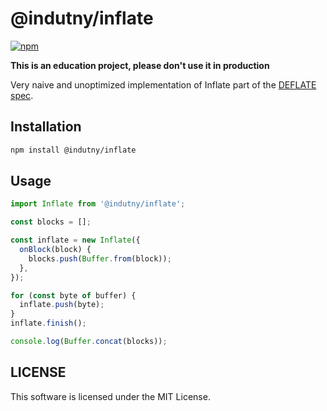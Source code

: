 # @indutny/inflate

[![npm](https://img.shields.io/npm/v/@indutny/inflate)](https://www.npmjs.com/package/@indutny/inflate)

**This is an education project, please don't use it in production**

Very naive and unoptimized implementation of Inflate part of the
[DEFLATE spec](https://datatracker.ietf.org/doc/html/rfc1951).

## Installation

```sh
npm install @indutny/inflate
```

## Usage

```js
import Inflate from '@indutny/inflate';

const blocks = [];

const inflate = new Inflate({
  onBlock(block) {
    blocks.push(Buffer.from(block));
  },
});

for (const byte of buffer) {
  inflate.push(byte);
}
inflate.finish();

console.log(Buffer.concat(blocks));
```

## LICENSE

This software is licensed under the MIT License.
